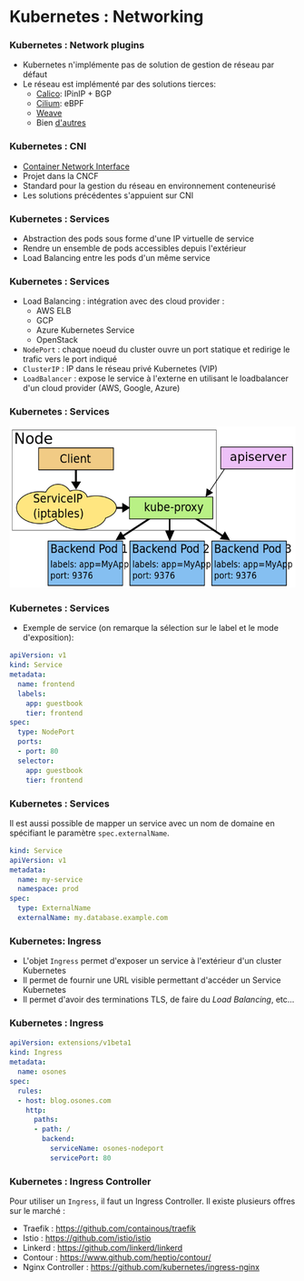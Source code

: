 # Kubernetes : Networking

### Kubernetes : Network plugins

- Kubernetes n'implémente pas de solution de gestion de réseau par défaut
- Le réseau est implémenté par des solutions tierces:
  - [Calico](https://www.projectcalico.org/): IPinIP + BGP
  - [Cilium](https://cilium.io/): eBPF
  - [Weave](https://www.weave.works/)
  - Bien [d'autres](https://kubernetes.io/docs/concepts/cluster-administration/networking/)

### Kubernetes : CNI

- [Container Network Interface](https://github.com/containernetworking/cni)
- Projet dans la CNCF
- Standard pour la gestion du réseau en environnement conteneurisé
- Les solutions précédentes s'appuient sur CNI

### Kubernetes : Services

- Abstraction des pods sous forme d'une IP virtuelle de service
- Rendre un ensemble de pods accessibles depuis l'extérieur
- Load Balancing entre les pods d'un même service

### Kubernetes : Services

- Load Balancing : intégration avec des cloud provider :
    - AWS ELB
    - GCP
    - Azure Kubernetes Service
    - OpenStack
- `NodePort` : chaque noeud du cluster ouvre un port  statique et redirige le trafic vers le port indiqué
- `ClusterIP` : IP dans le réseau privé Kubernetes (VIP)
- `LoadBalancer` :  expose le service à l'externe en utilisant le loadbalancer d'un cloud provider (AWS, Google, Azure)

### Kubernetes : Services

![](images/services.png)


### Kubernetes : Services

- Exemple de service (on remarque la sélection sur le label et le mode d'exposition):

```yaml
apiVersion: v1
kind: Service
metadata:
  name: frontend
  labels:
    app: guestbook
    tier: frontend
spec:
  type: NodePort
  ports:
  - port: 80
  selector:
    app: guestbook
    tier: frontend
```

### Kubernetes : Services

Il est aussi possible de mapper un service avec un nom de domaine en spécifiant le paramètre `spec.externalName`.

```yaml
kind: Service
apiVersion: v1
metadata:
  name: my-service
  namespace: prod
spec:
  type: ExternalName
  externalName: my.database.example.com
```


### Kubernetes: Ingress

- L'objet `Ingress` permet d'exposer un service à l'extérieur d'un cluster Kubernetes
- Il permet de fournir une URL visible permettant d'accéder un Service Kubernetes
- Il permet d'avoir des terminations TLS, de faire du _Load Balancing_, etc...


### Kubernetes : Ingress

```yaml
apiVersion: extensions/v1beta1
kind: Ingress
metadata:
  name: osones
spec:
  rules:
  - host: blog.osones.com
    http:
      paths:
      - path: /
        backend:
          serviceName: osones-nodeport
          servicePort: 80
```

### Kubernetes : Ingress Controller

Pour utiliser un `Ingress`, il faut un Ingress Controller. Il existe plusieurs offres sur le marché :

- Traefik : <https://github.com/containous/traefik>
- Istio : <https://github.com/istio/istio>
- Linkerd : <https://github.com/linkerd/linkerd>
- Contour : <https://www.github.com/heptio/contour/>
- Nginx Controller : <https://github.com/kubernetes/ingress-nginx>


